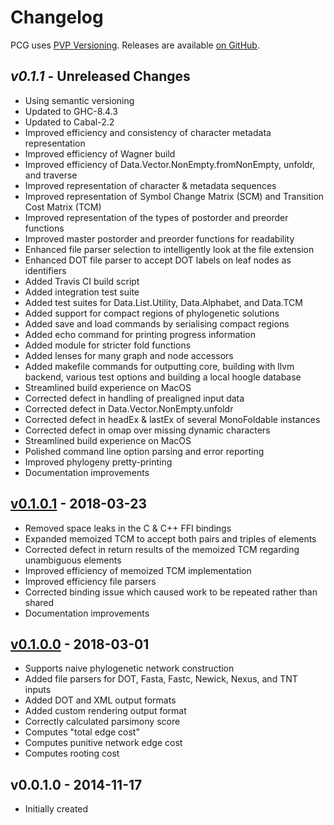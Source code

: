 ﻿Changelog
==========

PCG uses [PVP Versioning][1].
Releases are available [on GitHub][2].


## _v0.1.1_ - Unreleased Changes

* Using semantic versioning
* Updated to GHC-8.4.3
* Updated to Cabal-2.2
* Improved efficiency and consistency of character metadata representation
* Improved efficiency of Wagner build
* Improved efficiency of Data.Vector.NonEmpty.fromNonEmpty, unfoldr, and traverse
* Improved representation of character & metadata sequences
* Improved representation of Symbol Change Matrix (SCM) and Transition Cost Matrix (TCM)
* Improved representation of the types of postorder and preorder functions
* Improved master postorder and preorder functions for readability
* Enhanced file parser selection to intelligently look at the file extension
* Enhanced DOT file parser to accept DOT labels on leaf nodes as identifiers
* Added Travis CI build script
* Added integration test suite
* Added test suites for Data.List.Utility, Data.Alphabet, and Data.TCM
* Added support for compact regions of phylogenetic solutions
* Added save and load commands by serialising compact regions
* Added echo command for printing progress information
* Added module for stricter fold functions
* Added lenses for many graph and node accessors
* Added makefile commands for outputting core, building with llvm backend, various test options and building a local hoogle database
* Streamlined build experience on MacOS
* Corrected defect in handling of prealigned input data
* Corrected defect in Data.Vector.NonEmpty.unfoldr
* Corrected defect in headEx & lastEx of several MonoFoldable instances
* Corrected defect in omap over missing dynamic characters
* Streamlined build experience on MacOS
* Polished command line option parsing and error reporting
* Improved phylogeny pretty-printing
* Documentation improvements


## [v0.1.0.1][4] - 2018-03-23

* Removed space leaks in the C & C++ FFI bindings
* Expanded memoized TCM to accept both pairs and triples of elements
* Corrected defect in return results of the memoized TCM regarding unambiguous elements
* Improved efficiency of memoized TCM implementation
* Improved efficiency file parsers
* Corrected binding issue which caused work to be repeated rather than shared
* Documentation improvements


## [v0.1.0.0][3] - 2018-03-01

* Supports naive phylogenetic network construction
* Added file parsers for DOT, Fasta, Fastc, Newick, Nexus, and TNT inputs
* Added DOT and XML output formats
* Added custom rendering output format
* Correctly calculated parsimony score
* Computes "total edge cost"
* Computes punitive network edge cost
* Computes rooting cost


## v0.0.1.0 - 2014-11-17

* Initially created


[1]: https://pvp.haskell.org
[2]: https://github.com/amnh/PCG/releases
[3]: https://github.com/amnh/PCG/releases/tag/v0.1.0.0
[4]: https://github.com/amnh/PCG/releases/tag/v0.1.0.1
